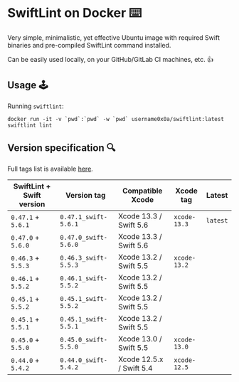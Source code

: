 
# SwiftLint on Docker ⌨️

Very simple, minimalistic, yet effective Ubuntu image with required Swift binaries and pre-compiled SwiftLint command installed.

Can be easily used locally, on your GitHub/GitLab CI machines, etc. 👍

## Usage 🕹

Running `swiftlint`:

```
docker run -it -v `pwd`:`pwd` -w `pwd` username0x0a/swiftlint:latest swiftlint lint
```

## Version specification 🔍

Full tags list is available [here](https://hub.docker.com/r/username0x0a/swiftlint/tags).

| SwiftLint + Swift version | Version tag          | Compatible Xcode         | Xcode tag    | Latest   |
|---------------------------|----------------------|--------------------------|--------------|----------|
| `0.47.1` + `5.6.1`        | `0.47.1_swift-5.6.1` | Xcode 13.3 / Swift 5.6   | `xcode-13.3` | `latest` |
| `0.47.0` + `5.6.0`        | `0.47.0_swift-5.6.0` | Xcode 13.3 / Swift 5.6   |              |          |
| `0.46.3` + `5.5.3`        | `0.46.3_swift-5.5.3` | Xcode 13.2 / Swift 5.5   | `xcode-13.2` |          |
| `0.46.1` + `5.5.2`        | `0.46.1_swift-5.5.2` | Xcode 13.2 / Swift 5.5   |              |          |
| `0.45.1` + `5.5.2`        | `0.45.1_swift-5.5.2` | Xcode 13.2 / Swift 5.5   |              |          |
| `0.45.1` + `5.5.1`        | `0.45.1_swift-5.5.1` | Xcode 13.2 / Swift 5.5   |              |          |
| `0.45.0` + `5.5.0`        | `0.45.0_swift-5.5.0` | Xcode 13.0 / Swift 5.5   | `xcode-13.0` |          |
| `0.44.0` + `5.4.2`        | `0.44.0_swift-5.4.2` | Xcode 12.5.x / Swift 5.4 | `xcode-12.5` |          |
